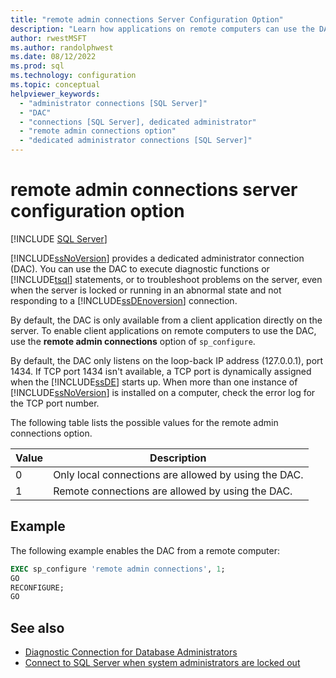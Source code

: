 ```yaml
---
title: "remote admin connections Server Configuration Option"
description: "Learn how applications on remote computers can use the DAC. See how to use the remote admin connections option with sp_configure to turn on this capability."
author: rwestMSFT
ms.author: randolphwest
ms.date: 08/12/2022
ms.prod: sql
ms.technology: configuration
ms.topic: conceptual
helpviewer_keywords:
  - "administrator connections [SQL Server]"
  - "DAC"
  - "connections [SQL Server], dedicated administrator"
  - "remote admin connections option"
  - "dedicated administrator connections [SQL Server]"
---
```

# remote admin connections server configuration option

[!INCLUDE [SQL Server](../../includes/applies-to-version/sqlserver.md)]

[!INCLUDE[ssNoVersion](../../includes/ssnoversion-md.md)] provides a dedicated administrator connection (DAC). You can use the DAC to execute diagnostic functions or [!INCLUDE[tsql](../../includes/tsql-md.md)] statements, or to troubleshoot problems on the server, even when the server is locked or running in an abnormal state and not responding to a [!INCLUDE[ssDEnoversion](../../includes/ssdenoversion-md.md)] connection.

By default, the DAC is only available from a client application directly on the server. To enable client applications on remote computers to use the DAC, use the **remote admin connections** option of `sp_configure`.

By default, the DAC only listens on the loop-back IP address (127.0.0.1), port 1434. If TCP port 1434 isn't available, a TCP port is dynamically assigned when the [!INCLUDE[ssDE](../../includes/ssde-md.md)] starts up. When more than one instance of [!INCLUDE[ssNoVersion](../../includes/ssnoversion-md.md)] is installed on a computer, check the error log for the TCP port number.

The following table lists the possible values for the remote admin connections option.

|Value|Description|  
|-----------|-----------------|
|0|Only local connections are allowed by using the DAC.|
|1|Remote connections are allowed by using the DAC.|

## Example

The following example enables the DAC from a remote computer:

```sql
EXEC sp_configure 'remote admin connections', 1;
GO
RECONFIGURE;
GO
```

## See also

- [Diagnostic Connection for Database Administrators](../../database-engine/configure-windows/diagnostic-connection-for-database-administrators.md)
- [Connect to SQL Server when system administrators are locked out](connect-to-sql-server-when-system-administrators-are-locked-out.md)
